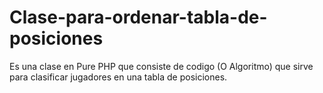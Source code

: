 # Clase-para-ordenar-tabla-de-posiciones
Es una clase en Pure PHP que consiste de codigo (O Algoritmo) que sirve para clasificar jugadores en una tabla de posiciones.
